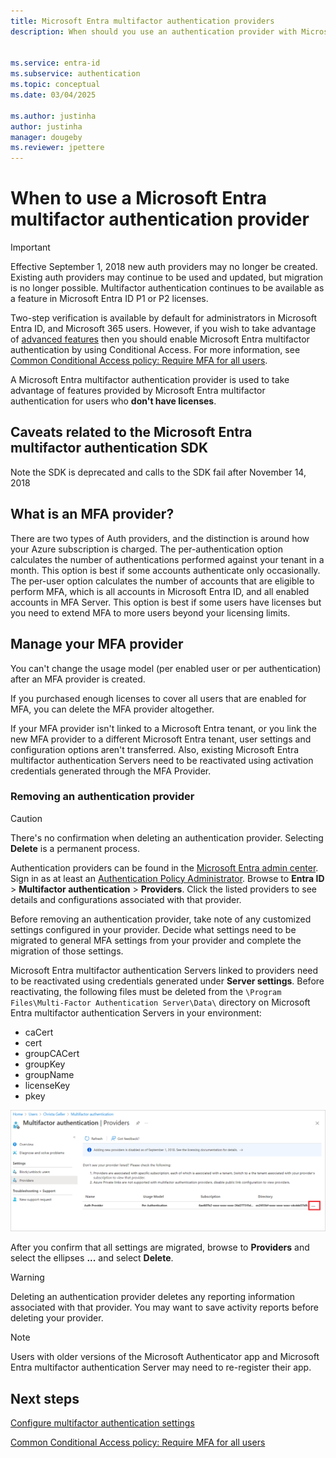 ```yaml
---
title: Microsoft Entra multifactor authentication providers
description: When should you use an authentication provider with Microsoft Entra multifactor authentication (MFA)?


ms.service: entra-id
ms.subservice: authentication
ms.topic: conceptual
ms.date: 03/04/2025

ms.author: justinha
author: justinha
manager: dougeby
ms.reviewer: jpettere
---
```

# When to use a Microsoft Entra multifactor authentication provider

> [!IMPORTANT]
> Effective September 1, 2018 new auth providers may no longer be created. Existing auth providers may continue to be used and updated, but migration is no longer possible. Multifactor authentication continues to be available as a feature in Microsoft Entra ID P1 or P2 licenses.

Two-step verification is available by default for administrators in Microsoft Entra ID, and Microsoft 365 users. However, if you wish to take advantage of [advanced features](howto-mfa-mfasettings.md) then you should enable Microsoft Entra multifactor authentication by using Conditional Access. For more information, see [Common Conditional Access policy: Require MFA for all users](~/identity/conditional-access/howto-conditional-access-policy-all-users-mfa.md).

A Microsoft Entra multifactor authentication provider is used to take advantage of features provided by Microsoft Entra multifactor authentication for users who **don't have licenses**.

## Caveats related to the Microsoft Entra multifactor authentication SDK

Note the SDK is deprecated and calls to the SDK fail after November 14, 2018

## What is an MFA provider?

There are two types of Auth providers, and the distinction is around how your Azure subscription is charged. The per-authentication option calculates the number of authentications performed against your tenant in a month. This option is best if some accounts authenticate only occasionally. The per-user option calculates the number of accounts that are eligible to perform MFA, which is all accounts in Microsoft Entra ID, and all enabled accounts in MFA Server. This option is best if some users have licenses but you need to extend MFA to more users beyond your licensing limits.

## Manage your MFA provider

You can't change the usage model (per enabled user or per authentication) after an MFA provider is created.

If you purchased enough licenses to cover all users that are enabled for MFA, you can delete the MFA provider altogether.

If your MFA provider isn't linked to a Microsoft Entra tenant, or you link the new MFA provider to a different Microsoft Entra tenant, user settings and configuration options aren't transferred. Also, existing Microsoft Entra multifactor authentication Servers need to be reactivated using activation credentials generated through the MFA Provider.

### Removing an authentication provider

> [!CAUTION]
> There's no confirmation when deleting an authentication provider. Selecting **Delete** is a permanent process.

Authentication providers can be found in the [Microsoft Entra admin center](https://entra.microsoft.com). Sign in as at least an [Authentication Policy Administrator](~/identity/role-based-access-control/permissions-reference.md#authentication-policy-administrator). Browse to **Entra ID** > **Multifactor authentication** > **Providers**. Click the listed providers to see details and configurations associated with that provider.

Before removing an authentication provider, take note of any customized settings configured in your provider. Decide what settings need to be migrated to general MFA settings from your provider and complete the migration of those settings. 

Microsoft Entra multifactor authentication Servers linked to providers need to be reactivated using credentials generated under **Server settings**. Before reactivating, the following files must be deleted from the `\Program Files\Multi-Factor Authentication Server\Data\` directory on Microsoft Entra multifactor authentication Servers in your environment:

- caCert
- cert
- groupCACert
- groupKey
- groupName
- licenseKey
- pkey

![Delete an authentication provider](./media/concept-mfa-authprovider/authentication-provider-removal.png)

After you confirm that all settings are migrated, browse to **Providers** and select the ellipses **...** and select **Delete**.

> [!WARNING]
> Deleting an authentication provider deletes any reporting information associated with that provider. You may want to save activity reports before deleting your provider.

> [!NOTE]
> Users with older versions of the Microsoft Authenticator app and Microsoft Entra multifactor authentication Server may need to re-register their app.

## Next steps

[Configure multifactor authentication settings](howto-mfa-mfasettings.md)

[Common Conditional Access policy: Require MFA for all users](~/identity/conditional-access/howto-conditional-access-policy-all-users-mfa.md)
